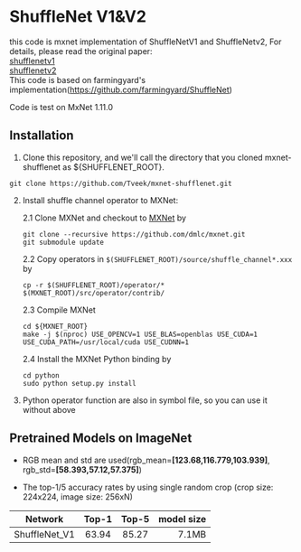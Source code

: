 # ShuffleNet V1&V2

this code is mxnet implementation of ShuffleNetV1 and ShuffleNetv2, For details, please read the original paper:</br>
[shufflenetv1](https://arxiv.org/pdf/1707.01083.pdf)</br>
[shufflenetv2](https://arxiv.org/pdf/1807.11164.pdf)<br>
This code is based on farmingyard's implementation(https://github.com/farmingyard/ShuffleNet)

Code is test  on   MxNet 1.11.0 

## Installation

1. Clone this repository, and we'll call the directory that you cloned mxnet-shufflenet as ${SHUFFLENET_ROOT}.
```
git clone https://github.com/Tveek/mxnet-shufflenet.git
```

2. Install shuffle channel operator to MXNet:

	2.1 Clone MXNet and checkout to [MXNet](https://github.com/apache/incubator-mxnet.git) by
	```
	git clone --recursive https://github.com/dmlc/mxnet.git
	git submodule update
	```
	2.2 Copy operators in `$(SHUFFLENET_ROOT)/source/shuffle_channel*.xxx`  by
	```
	cp -r $(SHUFFLENET_ROOT)/operator/* $(MXNET_ROOT)/src/operator/contrib/
	```
	2.3 Compile MXNet
	```
	cd ${MXNET_ROOT}
	make -j $(nproc) USE_OPENCV=1 USE_BLAS=openblas USE_CUDA=1 USE_CUDA_PATH=/usr/local/cuda USE_CUDNN=1
	```
	2.4 Install the MXNet Python binding by
	```
	cd python
	sudo python setup.py install 
	```

3. Python operator function are also in symbol file, so you can use it without above

## Pretrained Models on ImageNet

- RGB mean and std are used(rgb_mean=**[123.68,116.779,103.939]**, rgb_std=**[58.393,57.12,57.375]**)

- The top-1/5 accuracy rates by using single random crop (crop size: 224x224, image size: 256xN)

Network|Top-1|Top-5|model size
:---:|:---:|:---:|---:|
ShuffleNet_V1| 63.94| 85.27| 7.1MB |

